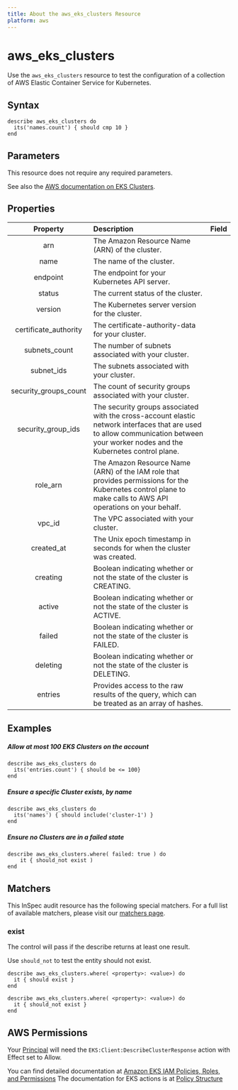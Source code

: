 ```yaml
---
title: About the aws_eks_clusters Resource
platform: aws
---
```


# aws\_eks\_clusters

Use the `aws_eks_clusters` resource to test the configuration of a collection of AWS Elastic Container Service for Kubernetes.

## Syntax

    describe aws_eks_clusters do
      its('names.count') { should cmp 10 }
    end

## Parameters

This resource does not require any required parameters.

See also the [AWS documentation on EKS Clusters](https://docs.aws.amazon.com/eks/latest/userguide/getting-started.html).

## Properties

| Property | Description | Field |
| :---: | :--- | :---: |
|arn                     | The Amazon Resource Name (ARN) of the cluster. |
|name                    | The name of the cluster. |
|endpoint                | The endpoint for your Kubernetes API server. |
|status                  | The current status of the cluster. |
|version                 | The Kubernetes server version for the cluster. |
|certificate\_authority  | The certificate-authority-data for your cluster. |
|subnets\_count          | The number of subnets associated with your cluster. |
|subnet\_ids             | The subnets associated with your cluster. |
|security\_groups\_count | The count of security groups associated with your cluster. |
|security\_group\_ids    | The security groups associated with the cross-account elastic network interfaces that are used to allow communication between your worker nodes and the Kubernetes control plane. |
|role\_arn               | The Amazon Resource Name (ARN) of the IAM role that provides permissions for the Kubernetes control plane to make calls to AWS API operations on your behalf. |
|vpc\_id                 | The VPC associated with your cluster. |
|created\_at             | The Unix epoch timestamp in seconds for when the cluster was created. |
|creating                | Boolean indicating whether or not the state of the cluster is CREATING. |
|active                  | Boolean indicating whether or not the state of the cluster is ACTIVE. |
|failed                  | Boolean indicating whether or not the state of the cluster is FAILED. |
|deleting                | Boolean indicating whether or not the state of the cluster is DELETING. |
|entries                 | Provides access to the raw results of the query, which can be treated as an array of hashes. |

## Examples

##### Allow at most 100 EKS Clusters on the account
    describe aws_eks_clusters do
      its('entries.count') { should be <= 100}
    end

##### Ensure a specific Cluster exists, by name
    describe aws_eks_clusters do
      its('names') { should include('cluster-1') }
    end
    
##### Ensure no Clusters are in a failed state
    describe aws_eks_clusters.where( failed: true ) do
        it { should_not exist )
    end

## Matchers

This InSpec audit resource has the following special matchers. For a full list of available matchers, please visit our [matchers page](https://www.inspec.io/docs/reference/matchers/).

### exist

The control will pass if the describe returns at least one result.

Use `should_not` to test the entity should not exist.

    describe aws_eks_clusters.where( <property>: <value>) do
      it { should exist }
    end
      
    describe aws_eks_clusters.where( <property>: <value>) do
      it { should_not exist }
    end
    

## AWS Permissions

Your [Principal](https://docs.aws.amazon.com/IAM/latest/UserGuide/intro-structure.html#intro-structure-principal) will need the `EKS:Client:DescribeClusterResponse` action with Effect set to Allow.

You can find detailed documentation at [Amazon EKS IAM Policies, Roles, and Permissions](https://docs.aws.amazon.com/eks/latest/userguide/IAM_policies.html)
The documentation for EKS actions is at [Policy Structure](https://docs.aws.amazon.com/eks/latest/userguide/iam-policy-structure.html#UsingWithEKS_Actions)
